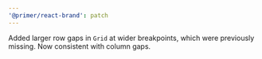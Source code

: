 ```yaml
---
'@primer/react-brand': patch
---
```


Added larger row gaps in `Grid` at wider breakpoints, which were previously missing. Now consistent with column gaps.
